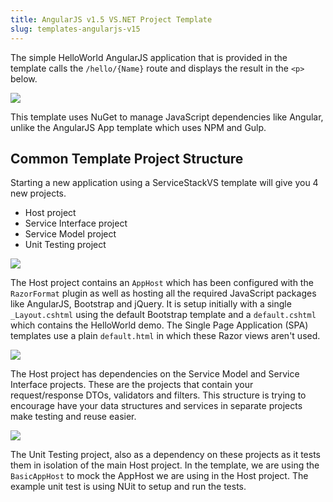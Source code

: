 ```yaml
---
title: AngularJS v1.5 VS.NET Project Template
slug: templates-angularjs-v15
---
```


The simple HelloWorld AngularJS application that is provided in the template calls the `/hello/{Name}` route and displays the result in 
the `<p>` below. 

![](https://github.com/ServiceStack/ServiceStackVS/raw/master/Images/angularjs_hello_app.png)

This template uses NuGet to manage JavaScript dependencies like Angular, unlike the AngularJS App template which uses NPM and Gulp.

## Common Template Project Structure

Starting a new application using a ServiceStackVS template will give you 4 new projects.

- Host project
- Service Interface project
- Service Model project
- Unit Testing project

![](https://raw.githubusercontent.com/ServiceStack/ServiceStackVS/master/Images/angularjs_solution.png)

The Host project contains an `AppHost` which has been configured with the `RazorFormat` plugin as well as hosting all the required 
JavaScript packages like AngularJS, Bootstrap and jQuery. It is setup initially with a single `_Layout.cshtml` using the default 
Bootstrap template and a `default.cshtml` which contains the HelloWorld demo. The Single Page Application (SPA) templates use a plain 
`default.html` in which these Razor views aren't used.

![](https://raw.githubusercontent.com/ServiceStack/ServiceStackVS/master/Images/angularjs_main_project.png)

The Host project has dependencies on the Service Model and Service Interface projects. These are the projects that contain your 
request/response DTOs, validators and filters. This structure is trying to encourage have your data structures and services in 
separate projects make testing and reuse easier.

![](https://raw.githubusercontent.com/ServiceStack/ServiceStackVS/master/Images/angularjs_other_projects.png)

The Unit Testing project, also as a dependency on these projects as it tests them in isolation of the main Host project. In the template, 
we are using the `BasicAppHost` to mock the AppHost we are using in the Host project. The example unit test is using NUit to setup and 
run the tests.
